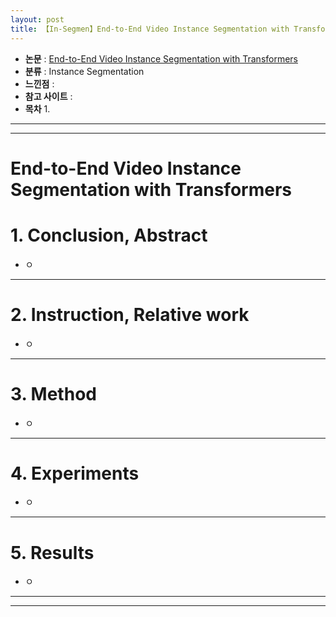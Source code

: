 ```yaml
---
layout: post
title: 【In-Segmen】End-to-End Video Instance Segmentation with Transformers
---
```


- **논문** : [End-to-End Video Instance Segmentation with Transformers](https://arxiv.org/abs/2011.14503)
- **분류** : Instance Segmentation
- **느낀점** : 
- **참고 사이트** : 
- **목차**
  1. 



---

---

# End-to-End Video Instance Segmentation with Transformers

# 1. Conclusion, Abstract

- ㅇ



---

# 2. Instruction, Relative work

- ㅇ



---

# 3. Method

- ㅇ



---

# 4. Experiments

- ㅇ



---

# 5. Results

- ㅇ



---

---



